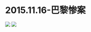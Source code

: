  # 2015.11.16-巴黎惨案
![](https://bilicoverimg.github.io/2015/2015.11.16-巴黎暴恐惨案.png)
![](https://bilicoverimg.github.io/2015/2015.11.16-巴黎惨案.jpg)
